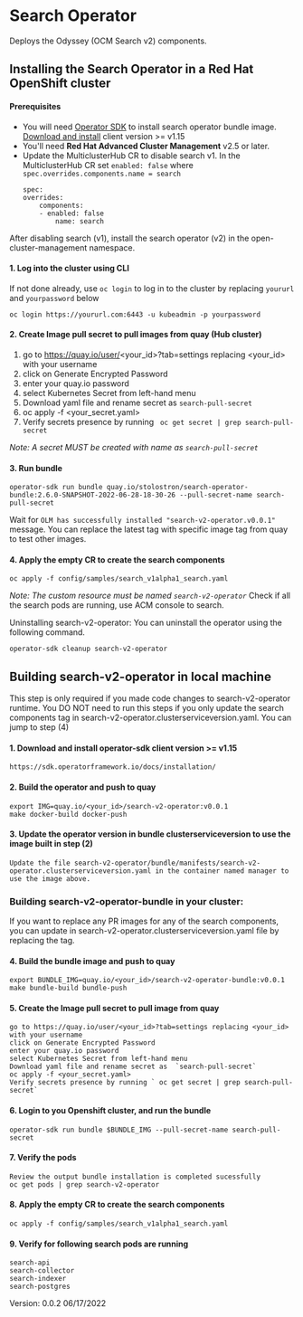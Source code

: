 # Search Operator
Deploys the Odyssey (OCM Search v2) components. 

## Installing the Search Operator in a Red Hat OpenShift cluster

#### Prerequisites
- You will need [Operator SDK](https://sdk.operatorframework.io/) to install search operator bundle image. [Download and install](<https://sdk.operatorframework.io/docs/installation/>) client version >= v1.15
- You'll need **Red Hat Advanced Cluster Management** v2.5 or later.
- Update the MulticlusterHub CR to disable search v1.
    In the MulticlusterHub CR set `enabled: false` where `spec.overrides.components.name = search`
    ```
    spec:
    overrides:
        components:
        - enabled: false
            name: search
    ```        


After disabling search (v1), install the search operator (v2) in the open-cluster-management namespace.

#### 1. Log into the cluster using CLI
If not done already, use `oc login` to log in to the cluster by replacing `yoururl` and `yourpassword` below
```
oc login https://yoururl.com:6443 -u kubeadmin -p yourpassword
```
#### 2. Create Image pull secret to pull images from quay (Hub cluster)

1. go to https://quay.io/user/<your_id>?tab=settings replacing <your_id>  with your username
1. click on Generate Encrypted Password
1. enter your quay.io password
1. select Kubernetes Secret from left-hand menu
1. Download yaml file and rename secret as  `search-pull-secret`
1. oc apply -f <your_secret.yaml>
1. Verify secrets presence by running ` oc get secret | grep search-pull-secret`

_Note: A secret MUST be created with name as `search-pull-secret`_
#### 3. Run bundle
```
operator-sdk run bundle quay.io/stolostron/search-operator-bundle:2.6.0-SNAPSHOT-2022-06-28-18-30-26 --pull-secret-name search-pull-secret
```

Wait for `OLM has successfully installed "search-v2-operator.v0.0.1"` message.
You can replace the latest tag with specific image tag from quay to test other images.

#### 4. Apply the empty CR to create the search components
```
oc apply -f config/samples/search_v1alpha1_search.yaml
```
_Note: The custom resource must be named  `search-v2-operator`_
Check if all the search pods are running, use ACM console to search.

Uninstalling search-v2-operator: 
You can uninstall the operator using the following command.
```
operator-sdk cleanup search-v2-operator
```


## Building search-v2-operator in local machine

This step is only required if you made code changes to search-v2-operator runtime. You DO NOT need to run this steps if you only update the search components tag in search-v2-operator.clusterserviceversion.yaml. You can jump to step (4)

#### 1. Download and install operator-sdk client version >= v1.15

    https://sdk.operatorframework.io/docs/installation/

#### 2. Build the operator and push to quay

    export IMG=quay.io/<your_id>/search-v2-operator:v0.0.1
    make docker-build docker-push

#### 3. Update the operator version in bundle clusterserviceversion to use the image built in step (2)

    Update the file search-v2-operator/bundle/manifests/search-v2-operator.clusterserviceversion.yaml in the container named manager to use the image above.

### **Building search-v2-operator-bundle in your cluster:**

If you want to replace any PR images for any of the search components, you can update in search-v2-operator.clusterserviceversion.yaml file by replacing the tag.

#### 4. Build the bundle image and push to quay

    export BUNDLE_IMG=quay.io/<your_id>/search-v2-operator-bundle:v0.0.1
    make bundle-build bundle-push 

#### 5. Create the Image pull secret to pull image from quay

    go to https://quay.io/user/<your_id>?tab=settings replacing <your_id> with your username
    click on Generate Encrypted Password
    enter your quay.io password
    select Kubernetes Secret from left-hand menu
    Download yaml file and rename secret as  `search-pull-secret`
    oc apply -f <your_secret.yaml>
    Verify secrets presence by running ` oc get secret | grep search-pull-secret`

#### 6. Login to you Openshift cluster, and run the bundle

    operator-sdk run bundle $BUNDLE_IMG --pull-secret-name search-pull-secret

#### 7. Verify the pods

    Review the output bundle installation is completed sucessfully
    oc get pods | grep search-v2-operator

#### 8. Apply the empty CR to create the search components

    oc apply -f config/samples/search_v1alpha1_search.yaml

#### 9. Verify for following search pods are running

    search-api
    search-collector
    search-indexer
    search-postgres

Version: 0.0.2 06/17/2022
